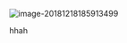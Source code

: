 ![image-20181218185913499](/var/folders/d3/lf6l3m_j6cq3vt06_jqbxjw00000gn/T/abnerworks.Typora/image-20181218185913499.png)

hhah

